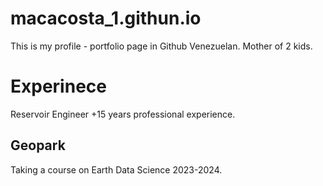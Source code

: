# macacosta_1.githun.io
This is my profile - portfolio page in Github
Venezuelan.
Mother of 2 kids.
# Experinece
Reservoir Engineer +15 years professional experience.
## Geopark
Taking a course on Earth Data Science 2023-2024.
